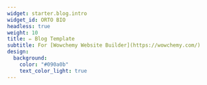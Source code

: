 ```yaml
---
widget: starter.blog.intro
widget_id: ORTO BIO
headless: true
weight: 10
title: ✏️ Blog Template
subtitle: For [Wowchemy Website Builder](https://wowchemy.com/)
design:
  background:
    color: "#090a0b"
    text_color_light: true
---
```

